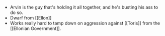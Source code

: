 - Arvin is the guy that's holding it all together, and he's busting his ass to do so.
- Dwarf from [[Ellon]]
- Works really hard to tamp down on aggression against [[Toris]] from the [[Ellonian Government]].